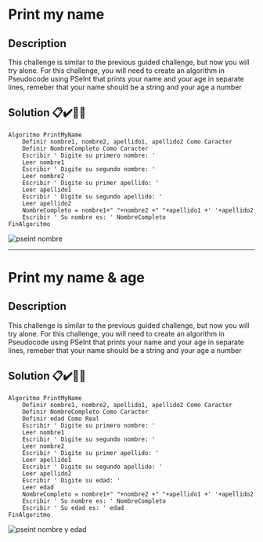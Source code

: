# Print my name
## Description
This challenge is similar to the previous guided challenge, but now you will try alone. For this challenge, you will need to create an algorithm in Pseudocode using PSeInt that prints your name and your age in separate lines, remeber that your name should be a string and your age a number

## **Solution** 📋✔️🎊✨
```
Algoritmo PrintMyName
	Definir nombre1, nombre2, apellido1, apellido2 Como Caracter
	Definir NombreCompleto Como Caracter
	Escribir ' Digite su primero nombre: ' 
	Leer nombre1
	Escribir ' Digite su segundo nombre: ' 
	Leer nombre2
	Escribir ' Digite su primer apellido: ' 
	Leer apellido1
	Escribir ' Digite su segundo apellido: '
	Leer apellido2
	NombreCompleto = nombre1+" "+nombre2 +" "+apellido1 +' '+apellido2
	Escribir ' Su nombre es: ' NombreCompleto
FinAlgoritmo
```
![pseint nombre](https://user-images.githubusercontent.com/107091326/204683184-8b865f53-51ed-4dc7-9169-cca7b9c8b17f.JPG)

-----------------------------------------------------------------------------------------------

# Print my name & age
## Description
This challenge is similar to the previous guided challenge, but now you will try alone. For this challenge, you will need to create an algorithm in Pseudocode using PSeInt that prints your name and your age in separate lines, remeber that your name should be a string and your age a number

## **Solution** 📋✔️🎊✨
```
Algoritmo PrintMyName
	Definir nombre1, nombre2, apellido1, apellido2 Como Caracter
	Definir NombreCompleto Como Caracter
	Definir edad Como Real
	Escribir ' Digite su primero nombre: ' 
	Leer nombre1
	Escribir ' Digite su segundo nombre: ' 
	Leer nombre2
	Escribir ' Digite su primer apellido: ' 
	Leer apellido1
	Escribir ' Digite su segundo apellido: '
	Leer apellido2
	Escribir ' Digite su edad: '
	Leer edad
	NombreCompleto = nombre1+" "+nombre2 +" "+apellido1 +' '+apellido2
	Escribir ' Su nombre es: ' NombreCompleto
	Escribir ' Su edad es: ' edad
FinAlgoritmo
```
![pseint nombre y edad](https://user-images.githubusercontent.com/107091326/204683265-c2832bcd-772d-4a4b-b963-559f5409b31c.JPG)
